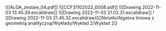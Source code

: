 ![[ALGA_zestaw_04.pdf]]
![[CCF31102022_0008.pdf]]
![[Drawing 2022-11-03 13.45.39.excalidraw]]
![[Drawing 2022-11-03 21.02.31.excalidraw]]
![[Drawing 2022-11-03 21.45.32.excalidraw]][[Notatki/Algebra liniowa z geometrią analityczną/Wykłady/Wykład 2/Wykład 2]]